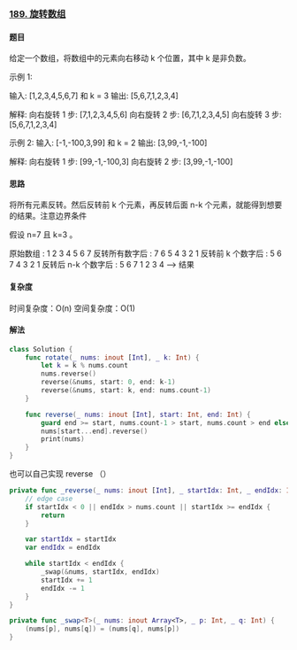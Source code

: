 ### [189. 旋转数组](https://leetcode-cn.com/problems/rotate-array/)

#### 题目

给定一个数组，将数组中的元素向右移动 k 个位置，其中 k 是非负数。

示例 1:

输入: [1,2,3,4,5,6,7] 和 k = 3
输出: [5,6,7,1,2,3,4]

解释:
向右旋转 1 步: [7,1,2,3,4,5,6]
向右旋转 2 步: [6,7,1,2,3,4,5]
向右旋转 3 步: [5,6,7,1,2,3,4]

示例 2:
输入: [-1,-100,3,99] 和 k = 2
输出: [3,99,-1,-100]
 
解释:
向右旋转 1 步: [99,-1,-100,3]
向右旋转 2 步: [3,99,-1,-100]

#### 思路

将所有元素反转。然后反转前 k 个元素，再反转后面 n-k 个元素，就能得到想要的结果。注意边界条件

假设 n=7 且 k=3 。

原始数组                  : 1 2 3 4 5 6 7
反转所有数字后             : 7 6 5 4 3 2 1
反转前 k 个数字后          : 5 6 7 4 3 2 1
反转后 n-k 个数字后        : 5 6 7 1 2 3 4 --> 结果

#### 复杂度

时间复杂度：O(n)
空间复杂度：O(1)

#### 解法

```swift
class Solution {
    func rotate(_ nums: inout [Int], _ k: Int) {
        let k = k % nums.count
        nums.reverse()
        reverse(&nums, start: 0, end: k-1)
        reverse(&nums, start: k, end: nums.count-1)
    }

    func reverse(_ nums: inout [Int], start: Int, end: Int) {
        guard end >= start, nums.count-1 > start, nums.count > end else { return }
        nums[start...end].reverse()
        print(nums)
    }
}
```

也可以自己实现 reverse （）
```swift
private func _reverse(_ nums: inout [Int], _ startIdx: Int, _ endIdx: Int) {
    // edge case
    if startIdx < 0 || endIdx > nums.count || startIdx >= endIdx {
        return
    }

    var startIdx = startIdx
    var endIdx = endIdx

    while startIdx < endIdx {
        _swap(&nums, startIdx, endIdx)
        startIdx += 1
        endIdx -= 1
    }
}

private func _swap<T>(_ nums: inout Array<T>, _ p: Int, _ q: Int) {
    (nums[p], nums[q]) = (nums[q], nums[p])
}
```